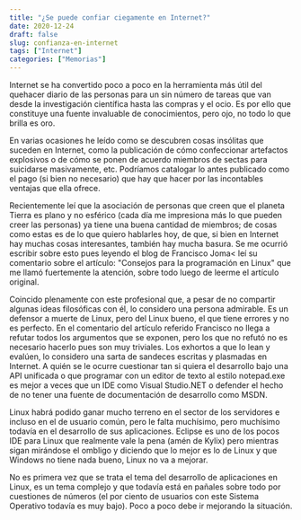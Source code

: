 ```yaml
---
title: "¿Se puede confiar ciegamente en Internet?"
date: 2020-12-24
draft: false
slug: confianza-en-internet
tags: ["Internet"]
categories: ["Memorias"]
---
```

Internet se ha convertido poco a poco en la herramienta más útil del quehacer diario de las personas para un sin número de tareas que van desde la investigación científica hasta las compras y el ocio. Es por ello que constituye una fuente invaluable de conocimientos, pero ojo, no todo lo que brilla es oro.

En varias ocasiones he leído como se descubren cosas insólitas que suceden en Internet, como la publicación de cómo confeccionar artefactos explosivos o de cómo se ponen de acuerdo miembros de sectas para suicidarse masivamente, etc. Podríamos catalogar lo antes publicado como el pago (si bien no necesario) que hay que hacer por las incontables ventajas que ella ofrece.

Recientemente leí que la asociación de personas que creen que el planeta Tierra es plano y no esférico (cada día me impresiona más lo que pueden creer las personas) ya tiene una buena cantidad de miembros; de cosas como estas es de lo que quiero hablarles hoy, de que, si bien en Internet hay muchas cosas interesantes, también hay mucha basura. Se me ocurrió escribir sobre esto pues leyendo el blog de Francisco Joma< leí su comentario sobre el artículo: "Consejos para la programación en Linux" que me llamó fuertemente la atención, sobre todo luego de leerme el artículo original.

Coincido plenamente con este profesional que, a pesar de no compartir algunas ideas filosóficas con él, lo considero una persona admirable. Es un defensor a muerte de Linux, pero del Linux bueno, el que tiene errores y no es perfecto. En el comentario del artículo referido Francisco no llega a refutar todos los argumentos que se exponen, pero los que no refutó no es necesario hacerlo pues son muy triviales. Los exhortos a que lo lean y evalúen, lo considero una sarta de sandeces escritas y plasmadas en Internet. A quién se le ocurre cuestionar tan si quiera el desarrollo bajo una API unificada o que programar con un editor de texto al estilo notepad.exe es mejor a veces que un IDE como Visual Studio.NET o defender el hecho de no tener una fuente de documentación de desarrollo como MSDN.

Linux habrá podido ganar mucho terreno en el sector de los servidores e incluso en el de usuario común, pero le falta muchísimo, pero muchísimo todavía en el desarrollo de sus aplicaciones. Eclipse es uno de los pocos IDE para Linux que realmente vale la pena (amén de Kylix) pero mientras sigan mirándose el ombligo y diciendo que lo mejor es lo de Linux y que Windows no tiene nada bueno, Linux no va a mejorar.

No es primera vez que se trata el tema del desarrollo de aplicaciones en Linux, es un tema complejo y que todavía está en pañales sobre todo por cuestiones de números (el por ciento de usuarios con este Sistema Operativo todavía es muy bajo). Poco a poco debe ir mejorando la situación.
